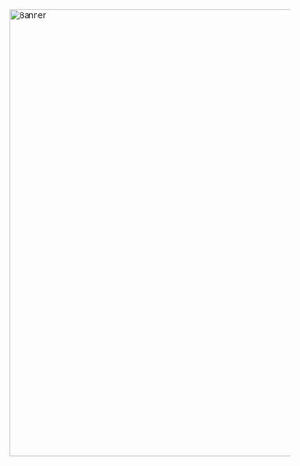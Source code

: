 <img width=800 align="center" src="https://cdn.discordapp.com/attachments/142745451207065600/1111229641722707988/GitHubBanner.png" alt="Banner">
<!--
**MaybeFreak/MaybeFreak** is a ✨ _special_ ✨ repository because its `README.md` (this file) appears on your GitHub profile.

Here are some ideas to get you started:

- 🔭 I’m currently working on ...
- 🌱 I’m currently learning ...
- 👯 I’m looking to collaborate on ...
- 🤔 I’m looking for help with ...
- 💬 Ask me about ...
- 📫 How to reach me: ...
- 😄 Pronouns: ...
- ⚡ Fun fact: ...
-->

<div align=center>
  [![Anurag's GitHub stats](https://github-readme-stats.vercel.app/api?username=MaybeFreak&count_private=true&hide=issues&show_icons=true&theme=onedark)](https://github.com/anuraghazra/github-readme-stats)
</div>

## About Me ☕

- 🎓 Recent graduate of Boolean Uks full-stack developer course.
- 🔍 Looking for a challenging position as a junior developer.
- 🔨 Currently working on a video sharing platform and several smaller projects.
- 🌱 Interested about learning TypeScript, Python, C# and or C++.
- 🧠 Most recent challenge => Learning ThreeJS 


<br/>
[![Top Langs](https://github-readme-stats.vercel.app/api/top-langs/?username=MaybeFreak&layout=compact&theme=onedark)](https://github.com/anuraghazra/github-readme-stats)
